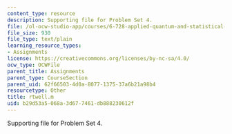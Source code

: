 ```yaml
---
content_type: resource
description: Supporting file for Problem Set 4.
file: /ol-ocw-studio-app/courses/6-728-applied-quantum-and-statistical-physics-fall-2006/b29d53a5068a3d677461db888230612f_rtwell.m
file_size: 930
file_type: text/plain
learning_resource_types:
- Assignments
license: https://creativecommons.org/licenses/by-nc-sa/4.0/
ocw_type: OCWFile
parent_title: Assignments
parent_type: CourseSection
parent_uid: 62f66503-4d0a-8077-1375-37a6b21a98b4
resourcetype: Other
title: rtwell.m
uid: b29d53a5-068a-3d67-7461-db888230612f
---
```

Supporting file for Problem Set 4.